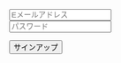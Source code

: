 <div id="login">
  <form method="post" action="/.well-known/">
    <dl>
      <div><input type="text" name="id" value="" placeholder="Eメールアドレス" /></div>
      <div><input type="password" name="password" value="" placeholder="パスワード" /></div>
    </dl>
    <p><input type="submit" value="サインアップ"></p>
  </form>
</div>
